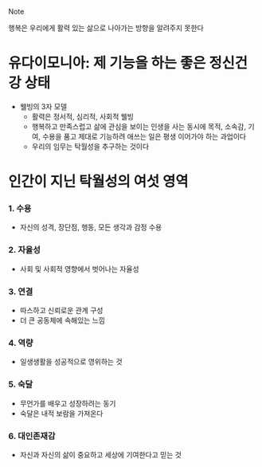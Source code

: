 >[!note]
>행복은 우리에게 활력 있는 삶으로 나아가는 방향을 알려주지 못한다

# 유다이모니아: 제 기능을 하는 좋은 정신건강 상태
- 웰빙의 3자 모델
	- 활력은 정서적, 심리적, 사회적 웰빙
	- 행복하고 만족스럽고 삶에 관심을 보이는 인생을 사는 동시에 목적, 소속감, 기여, 수용을 품고 제대로 기능하려 애쓰는 일은 평생 이어가야 하는 과업이다
	- 우리의 임무는 탁월성을 추구하는 것이다

# 인간이 지닌 탁월성의 여섯 영역
### 1. 수용
- 자신의 성격, 장단점, 행동, 모든 생각과 감정 수용
### 2. 자율성
- 사회 및 사회적 영향에서 벗어나는 자율성
### 3. 연결
- 따스하고 신뢰로운 관계 구성
- 더 큰 공동체에 속해있는 느낌
### 4. 역량
- 일생생활을 성공적으로 영위하는 것
### 5. 숙달
- 무언가를 배우고 성장하려는 동기
- 숙달은 내적 보람을 가져온다
### 6. 대인존재감
- 자신과 자신의 삶이 중요하고 세상에 기여한다고 믿는 것

